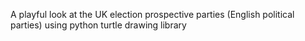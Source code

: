 A playful look at the UK election prospective parties (English political parties) using python turtle drawing library
